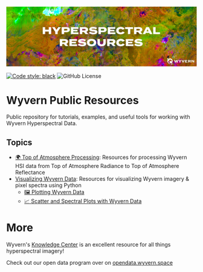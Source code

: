 ![Wyvern Public Resources Header w/ colorful Principal Component Analysis of an interesting geological site in Chile](media/hsi_resources_header.jpg)

[![Code style: black](https://img.shields.io/badge/code%20style-black-000000.svg)](https://github.com/psf/black)
![GitHub License](https://img.shields.io/github/license/nrevyw/wyvern-public-resources)

# Wyvern Public Resources

Public repository for tutorials, examples, and useful tools for working with Wyvern Hyperspectral Data.

## Topics

- [🌍 Top of Atmosphere Processing](top-of-atmosphere-processing/README.md): Resources for processing Wyvern HSI data from Top of Atmosphere Radiance to Top of Atmosphere Reflectance
- [Visualizing Wyvern Data](visualizing-wyvern-data/README.md): Resources for visualizing Wyvern imagery & pixel spectra using Python
  - [🖼️ Plotting Wyvern Data](visualizing-wyvern-data/visualizing_wyvern_data.ipynb)
  - [📈 Scatter and Spectral Plots with Wyvern Data](visualizing-wyvern-data/spectra_and_scatter_plots.ipynb)

# More

Wyvern's [Knowledge Center](knowledge.wyvern.space) is an excellent resource for all things hyperspectral imagery!

Check out our open data program over on [opendata.wyvern.space](https://opendata.wyvern.space/)
